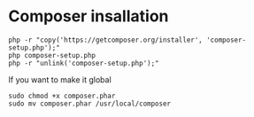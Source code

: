 # Composer insallation

```
php -r "copy('https://getcomposer.org/installer', 'composer-setup.php');"
php composer-setup.php
php -r "unlink('composer-setup.php');"
```

If you want to make it global

```
sudo chmod +x composer.phar
sudo mv composer.phar /usr/local/composer
```
